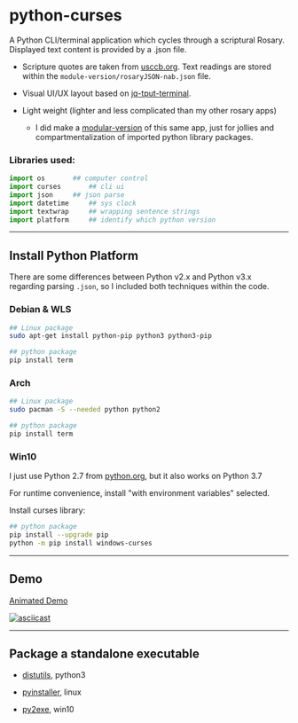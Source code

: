# python-curses

A Python CLI/terminal application which cycles through a scriptural Rosary. Displayed text content is  provided by a .json file.
* Scripture quotes are taken from [usccb.org](http://usccb.org/bible/books-of-the-bible/index.cfm). Text readings are stored within the ```module-version/rosaryJSON-nab.json``` file.

* Visual UI/UX layout based on [jq-tput-terminal](https://github.com/mezcel/jq-tput-terminal).
* Light weight (lighter and less complicated than my other rosary apps)
    * I did make a [modular-version](https://github.com/mezcel/python-curses/tree/master/module-version) of this same app, just for jollies and compartmentalization of imported python library packages.

### Libraries used:

```py
import os		## computer control
import curses		## cli ui
import json		## json parse
import datetime		## sys clock
import textwrap		## wrapping sentence strings
import platform		## identify which python version
```

---

## Install Python Platform

There are some differences between Python v2.x and Python v3.x regarding parsing ```.json```, so I included both techniques within the code.

### Debian & WLS

```sh
## Linux package
sudo apt-get install python-pip python3 python3-pip

## python package
pip install term
```

### Arch

```sh
## Linux package
sudo pacman -S --needed python python2

## python package
pip install term
```

### Win10

I just use Python 2.7 from [python.org](https://www.python.org/downloads/windows/), but it also works on Python 3.7

For runtime convenience, install "with environment variables" selected.

Install curses library:

```sh
## python package
pip install --upgrade pip
python -m pip install windows-curses
```

---

## Demo

[Animated Demo](https://asciinema.org/a/315411)

[![asciicast](https://asciinema.org/a/315411.svg)](https://asciinema.org/a/315411)

---

## Package a standalone executable

* [distutils](https://docs.python.org/3/distutils/builtdist.html), python3

* [pyinstaller](https://pypi.org/project/PyInstaller/), linux

* [py2exe](https://pypi.org/project/py2exe/), win10